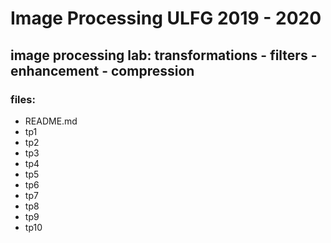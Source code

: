 # Image Processing ULFG 2019 - 2020

## image processing lab: transformations - filters - enhancement - compression

### files:

* README.md
* tp1
* tp2
* tp3
* tp4
* tp5
* tp6
* tp7
* tp8
* tp9
* tp10

